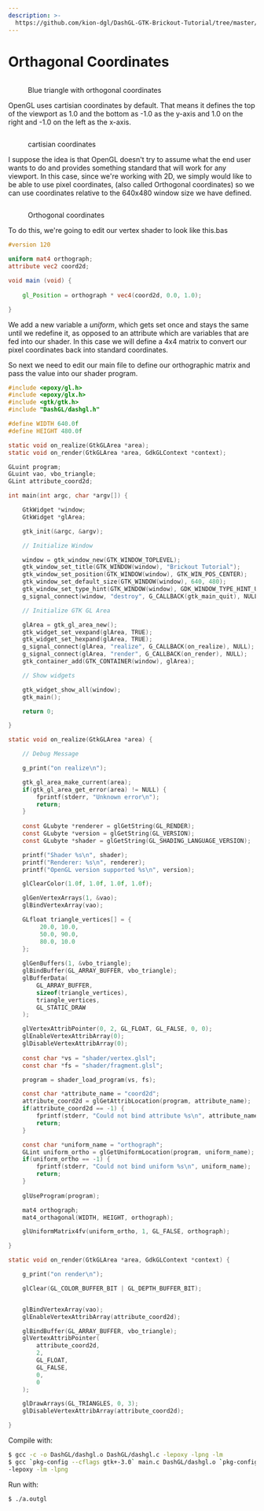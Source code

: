 ```yaml
---
description: >-
  https://github.com/kion-dgl/DashGL-GTK-Brickout-Tutorial/tree/master/05_Orthagonal_Coordinates
---
```


# Orthagonal Coordinates

<figure><img src="../../.gitbook/assets/bricks_005.png" alt=""><figcaption><p>Blue triangle with orthogonal coordinates</p></figcaption></figure>

OpenGL uses cartisian coordinates by default. That means it defines the top of the viewport as 1.0 and the bottom as -1.0 as the y-axis and 1.0 on the right and -1.0 on the left as the x-axis.

<figure><img src="../../.gitbook/assets/Coordinates.png" alt=""><figcaption><p>cartisian coordinates</p></figcaption></figure>

I suppose the idea is that OpenGL doesn't try to assume what the end user wants to do and provides something standard that will work for any viewport. In this case, since we're working with 2D, we simply would like to be able to use pixel coordinates, (also called Orthogonal coordinates) so we can use coordinates relative to the 640x480 window size we have defined.

<figure><img src="../../.gitbook/assets/Orthangonal_Coordinates.png" alt=""><figcaption><p>Orthogonal coordinates</p></figcaption></figure>

To do this, we're going to edit our vertex shader to look like this.bas

```glsl
#version 120

uniform mat4 orthograph;
attribute vec2 coord2d;

void main (void) {
	
	gl_Position = orthograph * vec4(coord2d, 0.0, 1.0);

}
```

We add a new variable a _uniform_, which gets set once and stays the same until we redefine it, as opposed to an attribute which are variables that are fed into our shader. In this case we will define a 4x4 matrix to convert our pixel coordinates back into standard coordinates.

So next we need to edit our main file to define our orthographic matrix and pass the value into our shader program.

```c
#include <epoxy/gl.h>
#include <epoxy/glx.h>
#include <gtk/gtk.h>
#include "DashGL/dashgl.h"

#define WIDTH 640.0f
#define HEIGHT 480.0f

static void on_realize(GtkGLArea *area);
static void on_render(GtkGLArea *area, GdkGLContext *context);

GLuint program;
GLuint vao, vbo_triangle;
GLint attribute_coord2d;

int main(int argc, char *argv[]) {

	GtkWidget *window;
	GtkWidget *glArea;

	gtk_init(&argc, &argv);

	// Initialize Window

	window = gtk_window_new(GTK_WINDOW_TOPLEVEL);
	gtk_window_set_title(GTK_WINDOW(window), "Brickout Tutorial");
	gtk_window_set_position(GTK_WINDOW(window), GTK_WIN_POS_CENTER);
	gtk_window_set_default_size(GTK_WINDOW(window), 640, 480);
	gtk_window_set_type_hint(GTK_WINDOW(window), GDK_WINDOW_TYPE_HINT_UTILITY);
	g_signal_connect(window, "destroy", G_CALLBACK(gtk_main_quit), NULL);

	// Initialize GTK GL Area

	glArea = gtk_gl_area_new();
	gtk_widget_set_vexpand(glArea, TRUE);
	gtk_widget_set_hexpand(glArea, TRUE);
	g_signal_connect(glArea, "realize", G_CALLBACK(on_realize), NULL);
	g_signal_connect(glArea, "render", G_CALLBACK(on_render), NULL);
	gtk_container_add(GTK_CONTAINER(window), glArea);

	// Show widgets

	gtk_widget_show_all(window);
	gtk_main();

	return 0;

}

static void on_realize(GtkGLArea *area) {

	// Debug Message

	g_print("on realize\n");

	gtk_gl_area_make_current(area);
	if(gtk_gl_area_get_error(area) != NULL) {
		fprintf(stderr, "Unknown error\n");
		return;
	}
	
	const GLubyte *renderer = glGetString(GL_RENDER);
	const GLubyte *version = glGetString(GL_VERSION);
	const GLubyte *shader = glGetString(GL_SHADING_LANGUAGE_VERSION);

	printf("Shader %s\n", shader);
	printf("Renderer: %s\n", renderer);
	printf("OpenGL version supported %s\n", version);

	glClearColor(1.0f, 1.0f, 1.0f, 1.0f);

	glGenVertexArrays(1, &vao);
	glBindVertexArray(vao);

	GLfloat triangle_vertices[] = {
		 20.0, 10.0,
		 50.0, 90.0,
		 80.0, 10.0
	};
	
	glGenBuffers(1, &vbo_triangle);
	glBindBuffer(GL_ARRAY_BUFFER, vbo_triangle);
	glBufferData(
		GL_ARRAY_BUFFER,
		sizeof(triangle_vertices),
		triangle_vertices,
		GL_STATIC_DRAW
	);

	glVertexAttribPointer(0, 2, GL_FLOAT, GL_FALSE, 0, 0);
	glEnableVertexAttribArray(0);
	glDisableVertexAttribArray(0);
	
	const char *vs = "shader/vertex.glsl";
	const char *fs = "shader/fragment.glsl";

	program = shader_load_program(vs, fs);

	const char *attribute_name = "coord2d";
	attribute_coord2d = glGetAttribLocation(program, attribute_name);
	if(attribute_coord2d == -1) {
		fprintf(stderr, "Could not bind attribute %s\n", attribute_name);
		return;
	}

	const char *uniform_name = "orthograph";
	GLint uniform_ortho = glGetUniformLocation(program, uniform_name);
	if(uniform_ortho == -1) {
		fprintf(stderr, "Could not bind uniform %s\n", uniform_name);
		return;
	}
	
	glUseProgram(program);

	mat4 orthograph;
	mat4_orthagonal(WIDTH, HEIGHT, orthograph);

	glUniformMatrix4fv(uniform_ortho, 1, GL_FALSE, orthograph);

}

static void on_render(GtkGLArea *area, GdkGLContext *context) {

	g_print("on render\n");

	glClear(GL_COLOR_BUFFER_BIT | GL_DEPTH_BUFFER_BIT);


	glBindVertexArray(vao);
	glEnableVertexAttribArray(attribute_coord2d);

	glBindBuffer(GL_ARRAY_BUFFER, vbo_triangle);
	glVertexAttribPointer(
		attribute_coord2d,
		2,
		GL_FLOAT,
		GL_FALSE,
		0,
		0
	);

	glDrawArrays(GL_TRIANGLES, 0, 3);
	glDisableVertexAttribArray(attribute_coord2d);

}
```

Compile with:

```bash
$ gcc -c -o DashGL/dashgl.o DashGL/dashgl.c -lepoxy -lpng -lm
$ gcc `pkg-config --cflags gtk+-3.0` main.c DashGL/dashgl.o `pkg-config --libs gtk+-3.0` \
-lepoxy -lm -lpng
```

Run with:

```
$ ./a.outgl
```
